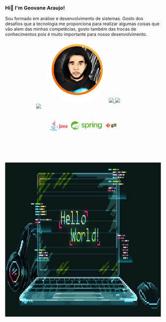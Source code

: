 ### Hi👋 I'm Geovane Araujo!
Sou formado em análise e desenvolvimento de sistemas. 
Gosto dos desafios que a tecnologia me proporciona para realizar algumas coisas que vão alem das minhas competêcias, gosto também das trocas de conhecimentos pois é muito importante para nosso desenvolvimento.

<div align="center">
<a href="https://www.linkedin.com/in/geovane-souza-654812191"><img alt="Geovane profile picture" style=" border-radius: 100%; height:200px" src="picture/profile.png"></a>
  <a href="https://github.com/geovane33">
  <img height="180em" src="https://github-readme-stats.vercel.app/api?username=geovane33&show_icons=true&theme=algolia&include_all_commits=true&count_private=true"/>
  <img height="180em" src="https://github-readme-stats.vercel.app/api/top-langs/?username=geovane33&layout=compact&langs_count=7&theme=algolia"/>
</div>
<div style="margin-left:100px"> 
  <a href="https://www.linkedin.com/in/geovane-souza-654812191" target="_blank"><img src="https://img.shields.io/badge/-LinkedIn-%230077B5?style=for-the-badge&logo=linkedin&logoColor=white" target="_blank"></a>
 </div>
<div style="display: inline_block"><br>


<div align="center" style="display: inline_block"><br>
  <code><img height="35" src="icons/java.png"></code>
  <code><img height="35" src="icons/spring-framework-logo-spring-boot.png"></code>
  <code><img height="35" src="icons/git.png"></code>
</div>
<div style="margin-top:100px" align="center">
   <img alt="GIF" style="height: 500px" src="gifs/hello-world.gif" />
</div>
